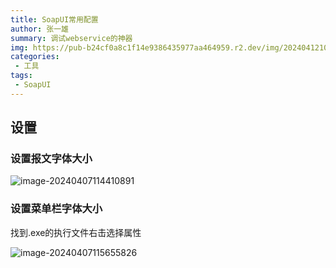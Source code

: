 ```yaml
---
title: SoapUI常用配置
author: 张一雄
summary: 调试webservice的神器
img: https://pub-b24cf0a8c1f14e9386435977aa464959.r2.dev/img/20240412105311.png
categories:
 - 工具
tags:
 - SoapUI
---
```


## 设置

### 设置报文字体大小

![image-20240407114410891](https://pub-b24cf0a8c1f14e9386435977aa464959.r2.dev/img/20240407114413.png)

### 设置菜单栏字体大小

找到.exe的执行文件右击选择属性

![image-20240407115655826](https://pub-b24cf0a8c1f14e9386435977aa464959.r2.dev/img/20240407115657.png)

